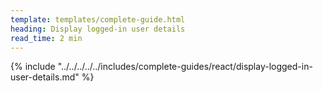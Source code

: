 ```yaml
---
template: templates/complete-guide.html
heading: Display logged-in user details
read_time: 2 min
---
```


{% include "../../../../../includes/complete-guides/react/display-logged-in-user-details.md" %}